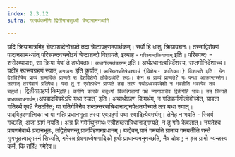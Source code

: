 ```yaml
---
index: 2.3.12
sutra: गत्यर्थकर्मणि द्वितीयाचतुर्थ्यौ चेष्टायामनध्वनि

---
```

   यदि क्रियामात्रमिह चेष्टाशब्देनोच्यते तदा चेष्टाग्रहणमपार्थकम्। सर्वो हि धातुः क्रियावचनः। तस्माद्विशेषणं पादानसामर्थ्यात् परिस्पन्दवचनोऽयं चेष्टाशब्दो विज्ञायते, इत्याह -  `परिस्पन्दक्रियाणाम्` इति। परिस्पन्दः = शरीरव्यापारः, सा क्रिया येषां ते तथोक्ताः। `अध्वनीत्यर्थग्रहणम्` इति। अर्थप्रधानत्वन्निर्देशस्य, सप्तमीनिर्देशाच्च। यदीह स्वरूपग्रहणं स्यात् `अनध्वनः` इति कुर्यात्। `आस्थितप्रतिषेधश्चायं {विज्ञेयः- काशिका।} विज्ञायते इति। येन देशविशेषेण प्राप्यं ग्रामादिकं प्राप्यते स देशविशेषो लोकेऽध्वेति रूढः। केन च प्राप्यं प्राप्यते? यः पन्था आक्रान्तस्तेन। तस्मात् तस्यैवायं प्रतिषेधः। यदा तु स एवोत्पथेन प्राप्यते तदा तस्य पथोऽध्वव्यपदेशो न भवतीति भवत्येव तत्र चतुर्थी। `द्वितीयाग्रहणं किम्` इति। कर्मणि कारके चतुर्थ्यां विकल्पितायां पक्षे न्यायप्राप्तैव द्वितीयेति भावः। तत् क्रियते बाधकबाधनार्थम्। `अपवादविषयेऽपि यथा स्यात्` इति। अथार्थग्रहणं किमर्थम्, न गतिकर्मणीत्येवोच्येत, यावता गतिरर्थ एव? नैतदस्ति; या गतिर्गमिनैव शब्दान्तरसन्निधानाद्यनपेक्षतयोच्यते तत्र यथा स्यात्। पादविहरणात्मिका च या गतिः प्रधानभूता तस्या एवग्रहणं यथा स्यादित्येवमर्थम्। तेनेह न भवति -  स्त्रियं गच्छति, अजां ग्रामं नयति। अत्र हि गमेमँथुनमथः स्त्रीशब्दसन्निधानाद्गम्यते, न तु गमेः केवलात्। नयतेश्च प्रापणमेवार्थः प्रदानभूतः, तद्विशेषणन्तु प्रादविहणमप्रधानम्। यद्येवम्,ग्रामं गमयति ग्रामाय गमयतीति णन्ते गुणभूतत्वाद्गमर्न सिध्यति, गमेरत्र प्रेषणाध्येषणादिको ह्रर्थः प्राधान्यमनुगच्छति, नैष दोषः ; न ह्रत्र ग्रामो ण्यन्तस्य कर्म, किं तर्हि? गमेरेव॥